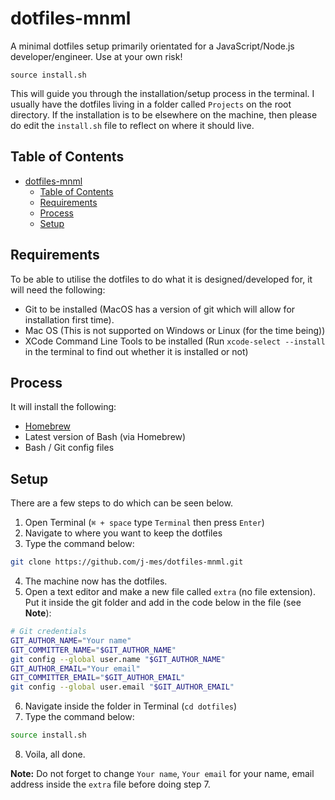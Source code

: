 # dotfiles-mnml
A minimal dotfiles setup primarily orientated for a JavaScript/Node.js developer/engineer. Use at your own risk!

```
source install.sh
```

This will guide you through the installation/setup process in the terminal. I usually have the dotfiles living in a folder called `Projects` on the root directory. If the installation is to be elsewhere on the machine, then please do edit the `install.sh` file to reflect on where it should live.

## Table of Contents
* [dotfiles-mnml](#dotfiles-mnml)
	* [Table of Contents](#table-of-contents)
	* [Requirements](#requirements)
	* [Process](#process)
	* [Setup](#setup)

## Requirements

To be able to utilise the dotfiles to do what it is designed/developed for, it will need the following:

* Git to be installed (MacOS has a version of git which will allow for installation first time).
* Mac OS (This is not supported on Windows or Linux (for the time being))
* XCode Command Line Tools to be installed (Run `xcode-select --install` in the terminal to find out whether it is installed or not)

## Process

It will install the following:

* [Homebrew](http://brew.sh)
* Latest version of Bash (via Homebrew)
* Bash / Git config files

## Setup

There are a few steps to do which can be seen below.

1. Open Terminal (`⌘ + space` type `Terminal` then press `Enter`)
2. Navigate to where you want to keep the dotfiles
3. Type the command below:
```sh
git clone https://github.com/j-mes/dotfiles-mnml.git
```

4. The machine now has the dotfiles.
5. Open a text editor and make a new file called `extra` (no file extension). Put it inside the git folder and add in the code below in the file (see **Note**):
```sh
# Git credentials
GIT_AUTHOR_NAME="Your name"
GIT_COMMITTER_NAME="$GIT_AUTHOR_NAME"
git config --global user.name "$GIT_AUTHOR_NAME"
GIT_AUTHOR_EMAIL="Your email"
GIT_COMMITTER_EMAIL="$GIT_AUTHOR_EMAIL"
git config --global user.email "$GIT_AUTHOR_EMAIL"
```

6. Navigate inside the folder in Terminal (`cd dotfiles`)
7. Type the command below:
```sh
source install.sh
```

8. Voila, all done.

**Note:** Do not forget to change `Your name`, `Your email` for your name, email address inside the `extra` file before doing step 7.
